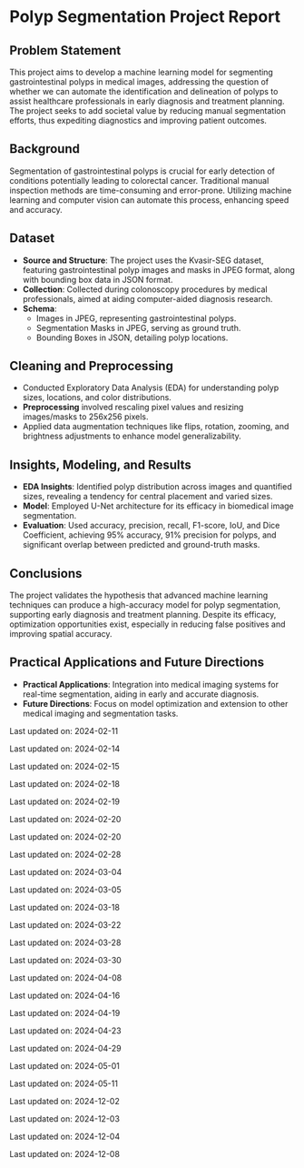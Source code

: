 ﻿# Polyp Segmentation Project Report

## Problem Statement
This project aims to develop a machine learning model for segmenting gastrointestinal polyps in medical images, addressing the question of whether we can automate the identification and delineation of polyps to assist healthcare professionals in early diagnosis and treatment planning. The project seeks to add societal value by reducing manual segmentation efforts, thus expediting diagnostics and improving patient outcomes.

## Background
Segmentation of gastrointestinal polyps is crucial for early detection of conditions potentially leading to colorectal cancer. Traditional manual inspection methods are time-consuming and error-prone. Utilizing machine learning and computer vision can automate this process, enhancing speed and accuracy.

## Dataset
- **Source and Structure**: The project uses the Kvasir-SEG dataset, featuring gastrointestinal polyp images and masks in JPEG format, along with bounding box data in JSON format.
- **Collection**: Collected during colonoscopy procedures by medical professionals, aimed at aiding computer-aided diagnosis research.
- **Schema**:
  - Images in JPEG, representing gastrointestinal polyps.
  - Segmentation Masks in JPEG, serving as ground truth.
  - Bounding Boxes in JSON, detailing polyp locations.

## Cleaning and Preprocessing
- Conducted Exploratory Data Analysis (EDA) for understanding polyp sizes, locations, and color distributions.
- **Preprocessing** involved rescaling pixel values and resizing images/masks to 256x256 pixels.
- Applied data augmentation techniques like flips, rotation, zooming, and brightness adjustments to enhance model generalizability.

## Insights, Modeling, and Results
- **EDA Insights**: Identified polyp distribution across images and quantified sizes, revealing a tendency for central placement and varied sizes.
- **Model**: Employed U-Net architecture for its efficacy in biomedical image segmentation.
- **Evaluation**: Used accuracy, precision, recall, F1-score, IoU, and Dice Coefficient, achieving 95% accuracy, 91% precision for polyps, and significant overlap between predicted and ground-truth masks.

## Conclusions
The project validates the hypothesis that advanced machine learning techniques can produce a high-accuracy model for polyp segmentation, supporting early diagnosis and treatment planning. Despite its efficacy, optimization opportunities exist, especially in reducing false positives and improving spatial accuracy.

## Practical Applications and Future Directions
- **Practical Applications**: Integration into medical imaging systems for real-time segmentation, aiding in early and accurate diagnosis.
- **Future Directions**: Focus on model optimization and extension to other medical imaging and segmentation tasks.


Last updated on: 2024-02-11

Last updated on: 2024-02-14

Last updated on: 2024-02-15

Last updated on: 2024-02-18

Last updated on: 2024-02-19

Last updated on: 2024-02-20

Last updated on: 2024-02-20

Last updated on: 2024-02-28

Last updated on: 2024-03-04

Last updated on: 2024-03-05

Last updated on: 2024-03-18

Last updated on: 2024-03-22

Last updated on: 2024-03-28

Last updated on: 2024-03-30

Last updated on: 2024-04-08

Last updated on: 2024-04-16

Last updated on: 2024-04-19

Last updated on: 2024-04-23

Last updated on: 2024-04-29

Last updated on: 2024-05-01

Last updated on: 2024-05-11

Last updated on: 2024-12-02

Last updated on: 2024-12-03

Last updated on: 2024-12-04

Last updated on: 2024-12-08